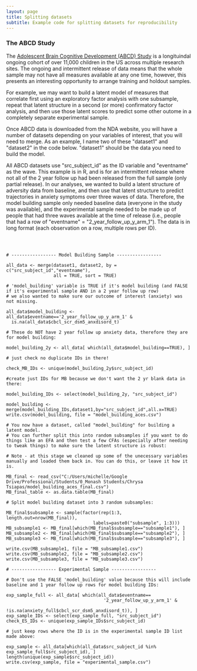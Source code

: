 ```yaml
---
layout: page
title: Splitting datasets
subtitle: Example code for splitting datasets for reproducibility
---
```


### The ABCD Study

The [Adolescent Brain Cognitive Development (ABCD) Study](https://abcdstudy.org/) is a longituindal ongoing cohort of over 11,000 children in the US across multiple research sites.
The ongoing and intermittent release of data means that the whole sample may not have all measures available at any one time, however, this presents an interesting opportunity to arrange training and holdout samples.

For example, we may want to build a latent model of measures that correlate first using an exploratory factor analysis with one subsample, repeat that latent structure in a second (or more) confirmatory factor analysis, and then use those latent scores to predict some other outome in a completely separate experimental sample.

Once ABCD data is downloaded from the NDA website, you will have a number of datasets depending on your variables of interest, that you will need to merge. As an example, I name two of these "dataset1" and "dataset2" in the code below. "dataset1" should be the data you need to build the model. 

All ABCD datasets use "src_subject_id" as the ID variable and "eventname" as the wave. This example is in R, and is for an intermittent release where not all of the 2 year follow up had been released from the full sample (only partial release). In our analyses, we wanted to build a latent structure of adversity data from baseline, and then use that latent structure to predict trajectories in anxiety symptoms over three waves of data. Therefore, the model building sample only needed baseline data (everyone in the study was available), and the experimental sample needed to be made up of people that had three waves available at the time of release (i.e., people that had a row of "eventname" = "2_year_follow_up_y_arm_1"). The data is in long format (each observation on a row, multiple rows per ID).
<pre>
  <code>


# ----------------- Model Building Sample -----------------

all_data <- merge(dataset1, dataset2, by = c("src_subject_id","eventname"), 
                  all = TRUE, sort = TRUE)

# 'model_building' variable is TRUE if it's model building (and FALSE if it's experimental sample AND in a 2 year follow up row)
# we also wanted to make sure our outcome of interest (anxiety) was not missing.

all_data$model_building <- all_data$eventname=='2_year_follow_up_y_arm_1' & 
  is.na(all_data$cbcl_scr_dsm5_anxdisord_t)

# These do NOT have 2 year follow up anxiety data, therefore they are for model building:

model_building_2y <- all_data[ which(all_data$model_building==TRUE), ]

# just check no duplicate IDs in there!

check_MB_IDs <- unique(model_building_2y$src_subject_id)

#create just IDs for MB because we don't want the 2 yr blank data in there:

model_building_IDs <- select(model_building_2y, "src_subject_id")

model_building <- merge(model_building_IDs,dataset1,by="src_subject_id",all.x=TRUE)
write.csv(model_building, file = "model_building_aces.csv")

# You now have a dataset, called "model_building" for building a latent model. 
# You can further split this into random subsamples if you want to do things like an EFA and then test a few CFAs (especially after needing to tweak things) to make sure the latent structure is robust:

# Note - at this stage we cleaned up some of the unecessary variables manually and loaded them back in. You can do this, or leave it how it is.

MB_final <- read_csv("C:/Users/michelle/Google Drive/Professional/Students/0_Monash Students/Chrysa Tsiapas/model_building_aces_final.csv")
MB_final_table <- as.data.table(MB_final)

# Split model building dataset into 3 random subsamples:

MB_final$subsample <- sample(factor(rep(1:3, length.out=nrow(MB_final)), 
                                 labels=paste0("subsample", 1:3)))
MB_subsample1 <- MB_final[which(MB_final$subsample=="subsample1"), ]
MB_subsample2 <- MB_final[which(MB_final$subsample=="subsample2"), ]
MB_subsample3 <- MB_final[which(MB_final$subsample=="subsample3"), ]

write.csv(MB_subsample1, file = "MB_subsample1.csv")
write.csv(MB_subsample2, file = "MB_subsample2.csv")
write.csv(MB_subsample3, file = "MB_subsample3.csv")

# ----------------- Experimental Sample -----------------

# Don't use the FALSE 'model_building' value because this will include baseline and 1 year follow up rows for model building IDs:

exp_sample_full <- all_data[ which(all_data$eventname==
                                     '2_year_follow_up_y_arm_1' &
                                     !is.na(anxiety_full$cbcl_scr_dsm5_anxdisord_t)), ]
exp_sample_IDs <- select(exp_sample_full, "src_subject_id")
check_ES_IDs <- unique(exp_sample_IDs$src_subject_id)

# just keep rows where the ID is in the experimental sample ID list made above:

exp_sample <- all_data[which(all_data$src_subject_id %in% exp_sample_full$src_subject_id), ]
length(unique(exp_sample$src_subject_id))
write.csv(exp_sample, file = "experimental_sample.csv")

  </code>
</pre>
